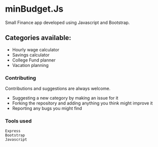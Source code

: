 # minBudget.Js

Small Finance app developed using Javascript and Bootstrap. 

## Categories available: 

- Hourly wage calculator
- Savings calculator
- College Fund planner
- Vacation planning

### Contributing

Contributions and suggestions are always welcome. 

- Suggesting a new category by making an issue for it
- Forking the repository and adding anything you think might improve it 
- Reporting any bugs you might find

### Tools used 

```
Express
Bootstrap
Javascript

```
